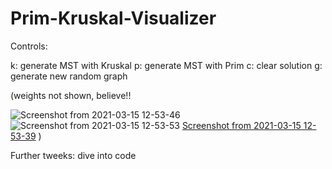 # Prim-Kruskal-Visualizer

Controls:

k: generate MST with Kruskal
p: generate MST with Prim
c: clear solution
g: generate new random graph


(weights not shown, believe!!

![Screenshot from 2021-03-15 12-53-46](https://user-images.githubusercontent.com/54119843/111206558-235bc880-858e-11eb-80bb-ed93ddde406a.png)
![Screenshot from 2021-03-15 12-53-53](https://user-images.githubusercontent.com/54119843/111206563-25258c00-858e-11eb-9d45-5cd418321afa.png)
[Screenshot from 2021-03-15 12-53-39](https://user-images.githubusercontent.com/54119843/111206551-20f96e80-858e-11eb-89a8-1f2a083ee0d8.png)
)


Further tweeks: dive into code
